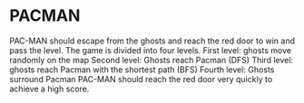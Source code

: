 # PACMAN
PAC-MAN should escape from the ghosts and reach the red door to win and pass the level. 
The game is divided into four levels. 
First level: ghosts move randomly on the map
Second level: Ghosts reach Pacman (DFS)
Third level: ghosts reach Pacman with the shortest path (BFS)
Fourth level: Ghosts surround Pacman
PAC-MAN should reach the red door very quickly to achieve a high score.
